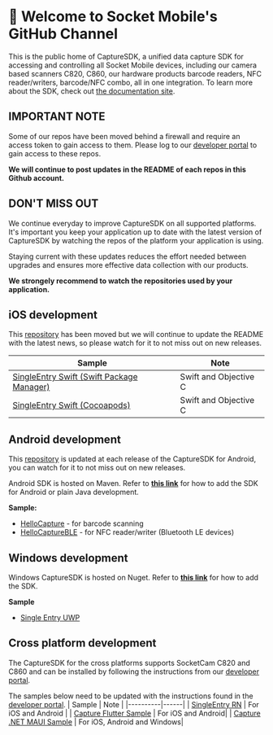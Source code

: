 # 👋 Welcome to Socket Mobile's GitHub Channel

This is the public home of CaptureSDK, a unified data capture SDK for accessing and controlling all Socket Mobile devices, including our camera based scanners C820, C860, our hardware products barcode readers, NFC reader/writers, barcode/NFC combo, all in one integration. To learn more about the SDK, check out [the documentation site](https://docs.socketmobile.com/main/en/).

## IMPORTANT NOTE

Some of our repos have been moved behind a firewall and require an access token to gain access to them.
Please log to our [developer portal](https://www.socketmobile.com/developers/login) to gain access to these repos.

**We will continue to post updates in the README of each repos in this Github account.**

## DON'T MISS OUT

We continue everyday to improve CaptureSDK on all supported platforms. It's important you keep your application up to date with the latest version of CaptureSDK by watching the repos of the platform your application is using.

Staying current with these updates reduces the effort needed between upgrades and ensures more effective data collection with our products.

**We strongely recommend to watch the repositories used by your application.**

## iOS development

This [repository](https://github.com/SocketMobile/swift-package-capturesdk) has been moved but we will continue to update the README with the latest news, so please watch for it to not miss out on new releases.

|      Sample     |  Note |
|----------|-------|
| [SingleEntry Swift (Swift Package Manager)](https://github.com/SocketMobile/capturesingleentryswift-ios/tree/swift-package-manager)  | Swift and Objective C |
| [SingleEntry Swift (Cocoapods)](https://github.com/SocketMobile/capturesingleentryswift-ios/tree/cocoapods)   |   Swift and Objective C |

## Android development

This [repository](https://github.com/SocketMobile/samples-android/tree/main/hellocapture) is updated at each release of the CaptureSDK for Android, you can watch for it to not miss out on new releases.

Android SDK is hosted on Maven. Refer to **[this link](https://docs.socketmobile.com/capture/java/en/latest/android/getting-started.html#add-the-sdk-to-your-project)** for how to add the SDK for Android or plain Java development.

**Sample:**
* [HelloCapture](https://github.com/SocketMobile/samples-android/tree/main/hellocapture) - for barcode scanning
* [HelloCaptureBLE](https://github.com/SocketMobile/samples-android/tree/main/hellocapture-ble-android) - for NFC reader/writer (Bluetooth LE devices)

## Windows development

Windows CaptureSDK is hosted on Nuget. Refer to **[this link](https://www.nuget.org/packages/SocketMobile.Capture)** for how to add the SDK.

**Sample**
* [Single Entry UWP](https://github.com/SocketMobile/capturesingleentry-uwp)

## Cross platform development

The CaptureSDK for the cross platforms supports SocketCam C820 and C860 and can be installed by following the instructions from our [developer portal](https://www.socketmobile.com/developers/login).

The samples below need to be updated with the instructions found in the [developer portal](https://www.socketmobile.com/developers/login).
|      Sample     |  Note |
|----------|------|
| [SingleEntry RN](https://github.com/SocketMobile/singleentry-rn)  | For iOS and Android |
| [Capture Flutter Sample](https://github.com/SocketMobile/capture_flutter_sdk_sample)   |   For iOS and Android|
| [Capture .NET MAUI Sample](https://github.com/SocketMobile/capture_maui_sdk_sample)   |   For iOS, Android and Windows|
